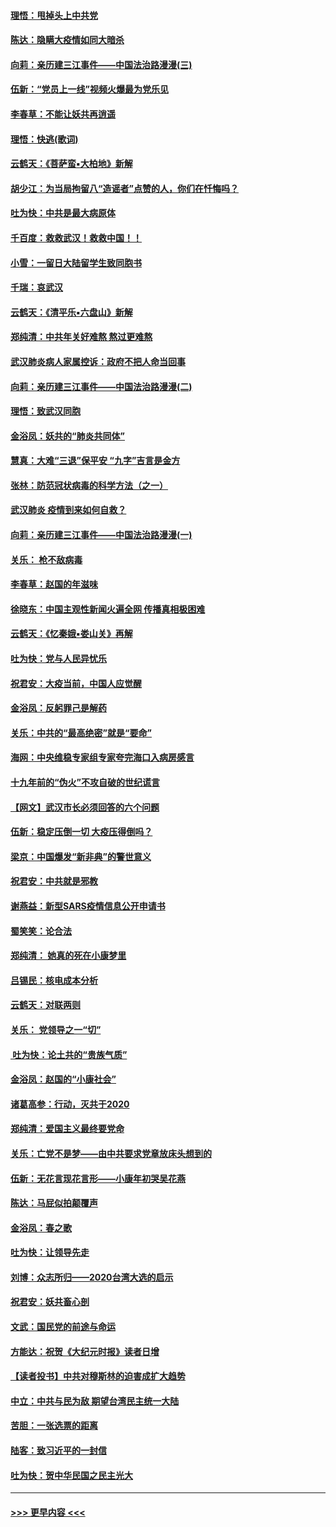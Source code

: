 #### [理悟：甩掉头上中共党](../pages/nsc993/n11838826.md?t=02030233) 
#### [陈达：隐瞒大疫情如同大暗杀](../pages/nsc993/n11838771.md?t=02030233) 
#### [向莉：亲历建三江事件——中国法治路漫漫(三)](../pages/nsc993/n11831825.md?t=02030233) 
#### [伍新：“党员上一线”视频火爆最为党乐见](../pages/nsc993/n11838200.md?t=02030233) 
#### [李春草：不能让妖共再逍遥](../pages/nsc993/n11838102.md?t=02030233) 
#### [理悟：快逃(歌词)](../pages/nsc993/n11838083.md?t=02030233) 
#### [云鹤天：《菩萨蛮▪大柏地》新解](../pages/nsc993/n11838059.md?t=02030233) 
#### [胡少江：为当局拘留八“造谣者”点赞的人，你们在忏悔吗？](../pages/nsc993/n11836801.md?t=02030233) 
#### [吐为快：中共是最大病原体](../pages/nsc993/n11836748.md?t=02030233) 
#### [千百度：救救武汉！救救中国！！](../pages/nsc993/n11836145.md?t=02030233) 
#### [小雪：一留日大陆留学生致同胞书](../pages/nsc993/n11834624.md?t=02030233) 
#### [千瑞：哀武汉](../pages/nsc993/n11833647.md?t=02030233) 
#### [云鹤天：《清平乐▪六盘山》新解](../pages/nsc993/n11833611.md?t=02030233) 
#### [郑纯清：中共年关好难熬 熬过更难熬](../pages/nsc993/n11833489.md?t=02030233) 
#### [武汉肺炎病人家属控诉：政府不把人命当回事](../pages/nsc993/n11833205.md?t=02030233) 
#### [向莉：亲历建三江事件——中国法治路漫漫(二)](../pages/nsc993/n11829102.md?t=02030233) 
#### [理悟：致武汉同胞](../pages/nsc993/n11831522.md?t=02030233) 
#### [金浴凤：妖共的“肺炎共同体”](../pages/nsc993/n11829448.md?t=02030233) 
#### [慧真：大难“三退”保平安 “九字”吉言是金方](../pages/nsc993/n11829501.md?t=02030233) 
#### [张林：防范冠状病毒的科学方法（之一）](../pages/nsc993/n11828618.md?t=02030233) 
#### [武汉肺炎 疫情到来如何自救？](../pages/nsc993/n11827632.md?t=02030233) 
#### [向莉：亲历建三江事件——中国法治路漫漫(一)](../pages/nsc993/n11827190.md?t=02030233) 
#### [关乐： 枪不敌病毒](../pages/nsc993/n11826746.md?t=02030233) 
#### [李春草：赵国的年滋味](../pages/nsc993/n11826321.md?t=02030233) 
#### [徐晓东：中国主观性新闻火遍全网 传播真相极困难](../pages/nsc993/n11826508.md?t=02030233) 
#### [云鹤天：《忆秦娥▪娄山关》再解](../pages/nsc993/n11824682.md?t=02030233) 
#### [吐为快：党与人民异忧乐](../pages/nsc993/n11824660.md?t=02030233) 
#### [祝君安：大疫当前，中国人应觉醒](../pages/nsc993/n11821946.md?t=02030233) 
#### [金浴凤：反躬罪己是解药](../pages/nsc993/n11820280.md?t=02030233) 
#### [关乐：中共的“最高绝密”就是“要命”](../pages/nsc993/n11816946.md?t=02030233) 
#### [海网：中央维稳专家组专家夸完海口入病房感言](../pages/nsc993/n11815138.md?t=02030233) 
#### [十九年前的“伪火”不攻自破的世纪谎言](../pages/nsc993/n11813238.md?t=02030233) 
#### [【网文】武汉市长必须回答的六个问题](../pages/nsc993/n11813848.md?t=02030233) 
#### [伍新：稳定压倒一切 大疫压得倒吗？](../pages/nsc993/n11812634.md?t=02030233) 
#### [梁京：中国爆发“新非典”的警世意义](../pages/nsc993/n11812554.md?t=02030233) 
#### [祝君安：中共就是邪教](../pages/nsc993/n11812431.md?t=02030233) 
#### [谢燕益：新型SARS疫情信息公开申请书](../pages/nsc993/n11808840.md?t=02030233) 
#### [蜀笑笑：论合法](../pages/nsc993/n11808064.md?t=02030233) 
#### [郑纯清： 她真的死在小康梦里](../pages/nsc993/n11806623.md?t=02030233) 
#### [吕锡民：核电成本分析](../pages/nsc993/n11806284.md?t=02030233) 
#### [云鹤天：对联两则](../pages/nsc993/n11805957.md?t=02030233) 
#### [关乐： 党领导之一“切”](../pages/nsc993/n11804505.md?t=02030233) 
#### [ 吐为快：论土共的“贵族气质”](../pages/nsc993/n11804490.md?t=02030233) 
#### [金浴凤：赵国的“小康社会”](../pages/nsc993/n11804452.md?t=02030233) 
#### [诸葛高参：行动，灭共于2020](../pages/nsc993/n11804120.md?t=02030233) 
#### [郑纯清：爱国主义最终要党命](../pages/nsc993/n11802197.md?t=02030233) 
#### [关乐：亡党不是梦——由中共要求党章放床头想到的](../pages/nsc993/n11802156.md?t=02030233) 
#### [伍新：无花言现花言形——小康年初哭吴花燕](../pages/nsc993/n11800044.md?t=02030233) 
#### [陈达：马屁似拍颠覆声](../pages/nsc993/n11800010.md?t=02030233) 
#### [金浴凤：春之歌](../pages/nsc993/n11797687.md?t=02030233) 
#### [吐为快：让领导先走](../pages/nsc993/n11797512.md?t=02030233) 
#### [刘博：众志所归——2020台湾大选的启示](../pages/nsc993/n11796878.md?t=02030233) 
#### [祝君安：妖共畜心剖](../pages/nsc993/n11794273.md?t=02030233) 
#### [文武：国民党的前途与命运](../pages/nsc993/n11794198.md?t=02030233) 
#### [方能达：祝贺《大纪元时报》读者日增](../pages/nsc993/n11793807.md?t=02030233) 
#### [【读者投书】中共对穆斯林的迫害成扩大趋势](../pages/nsc993/n11791371.md?t=02030233) 
#### [中立：中共与民为敌 期望台湾民主统一大陆](../pages/nsc993/n11790392.md?t=02030233) 
#### [苦胆：一张选票的距离](../pages/nsc993/n11788914.md?t=02030233) 
#### [陆客：致习近平的一封信](../pages/nsc993/n11788867.md?t=02030233) 
#### [吐为快：贺中华民国之民主光大](../pages/nsc993/n11788618.md?t=02030233) 

----
#### [ >>> 更早内容 <<< ](../indexes/nsc993-earlier.md)
